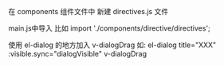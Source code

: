 在 components 组件文件中 新建 directives.js 文件

main.js中导入  比如  import './components/directive/directives';  

使用 el-dialog 的地方加入 v-dialogDrag 如: el-dialog  title="XXX" :visible.sync="dialogVisible" v-dialogDrag 
